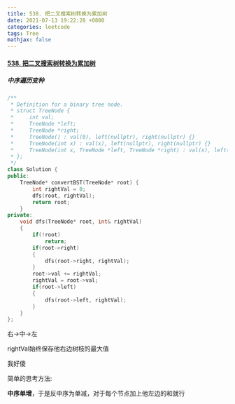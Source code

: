 ```yaml
---
title: 538. 把二叉搜索树转换为累加树
date: 2021-07-13 19:22:28 +0800
categories: leetcode
tags: Tree
mathjax: false
---
```

#### [538. 把二叉搜索树转换为累加树](https://leetcode-cn.com/problems/convert-bst-to-greater-tree/)


##### 中序遍历变种
```c++
/**
 * Definition for a binary tree node.
 * struct TreeNode {
 *     int val;
 *     TreeNode *left;
 *     TreeNode *right;
 *     TreeNode() : val(0), left(nullptr), right(nullptr) {}
 *     TreeNode(int x) : val(x), left(nullptr), right(nullptr) {}
 *     TreeNode(int x, TreeNode *left, TreeNode *right) : val(x), left(left), right(right) {}
 * };
 */
class Solution {
public:
    TreeNode* convertBST(TreeNode* root) {
        int rightVal = 0;
        dfs(root, rightVal);
        return root;
    }
private:
    void dfs(TreeNode* root, int& rightVal)
    {
        if(!root)
            return;
        if(root->right)
        {
            dfs(root->right, rightVal);
        }
        root->val += rightVal;
        rightVal = root->val;
        if(root->left)
        {
            dfs(root->left, rightVal);
        }
    }
};
```
右->中->左

rightVal始终保存他右边树枝的最大值

我好傻

简单的思考方法:

**中序单增**，于是反中序为单减，对于每个节点加上他左边的和就行
